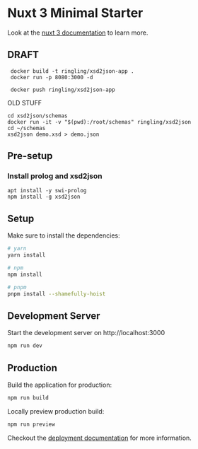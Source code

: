 # Nuxt 3 Minimal Starter



Look at the [nuxt 3 documentation](https://v3.nuxtjs.org) to learn more.

## DRAFT

```
 docker build -t ringling/xsd2json-app .
 docker run -p 8080:3000 -d
```
```
 docker push ringling/xsd2json-app
```


OLD STUFF
```
cd xsd2json/schemas
docker run -it -v "$(pwd):/root/schemas" ringling/xsd2json
cd ~/schemas
xsd2json demo.xsd > demo.json
```


## Pre-setup


### Install prolog and xsd2json
```
apt install -y swi-prolog
npm install -g xsd2json
```

## Setup

Make sure to install the dependencies:

```bash
# yarn
yarn install

# npm
npm install

# pnpm
pnpm install --shamefully-hoist
```

## Development Server

Start the development server on http://localhost:3000

```bash
npm run dev
```

## Production

Build the application for production:

```bash
npm run build
```

Locally preview production build:

```bash
npm run preview
```

Checkout the [deployment documentation](https://v3.nuxtjs.org/guide/deploy/presets) for more information.
